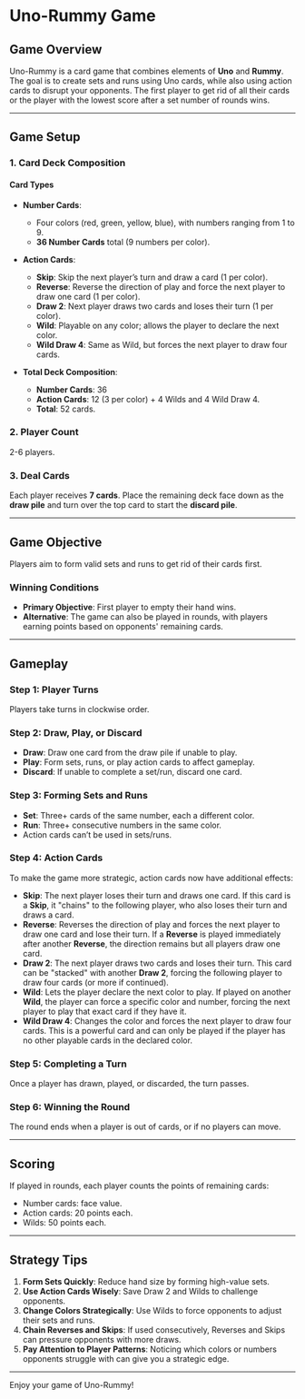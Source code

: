# Uno-Rummy Game

## Game Overview
Uno-Rummy is a card game that combines elements of **Uno** and **Rummy**. The goal is to create sets and runs using Uno cards, while also using action cards to disrupt your opponents. The first player to get rid of all their cards or the player with the lowest score after a set number of rounds wins.

---

## Game Setup

### 1. Card Deck Composition

#### Card Types
- **Number Cards**:
  - Four colors (red, green, yellow, blue), with numbers ranging from 1 to 9.
  - **36 Number Cards** total (9 numbers per color).

- **Action Cards**:
  - **Skip**: Skip the next player’s turn and draw a card (1 per color).
  - **Reverse**: Reverse the direction of play and force the next player to draw one card (1 per color).
  - **Draw 2**: Next player draws two cards and loses their turn (1 per color).
  - **Wild**: Playable on any color; allows the player to declare the next color.
  - **Wild Draw 4**: Same as Wild, but forces the next player to draw four cards.

- **Total Deck Composition**:
  - **Number Cards**: 36
  - **Action Cards**: 12 (3 per color) + 4 Wilds and 4 Wild Draw 4.
  - **Total**: 52 cards.

### 2. Player Count
2-6 players.

### 3. Deal Cards
Each player receives **7 cards**. Place the remaining deck face down as the **draw pile** and turn over the top card to start the **discard pile**.

---

## Game Objective
Players aim to form valid sets and runs to get rid of their cards first.

### Winning Conditions
- **Primary Objective**: First player to empty their hand wins.
- **Alternative**: The game can also be played in rounds, with players earning points based on opponents' remaining cards.

---

## Gameplay

### Step 1: Player Turns
Players take turns in clockwise order.

### Step 2: Draw, Play, or Discard
- **Draw**: Draw one card from the draw pile if unable to play.
- **Play**: Form sets, runs, or play action cards to affect gameplay.
- **Discard**: If unable to complete a set/run, discard one card.

### Step 3: Forming Sets and Runs
- **Set**: Three+ cards of the same number, each a different color.
- **Run**: Three+ consecutive numbers in the same color.
- Action cards can’t be used in sets/runs.

### Step 4: Action Cards
To make the game more strategic, action cards now have additional effects:

- **Skip**: The next player loses their turn and draws one card. If this card is a **Skip**, it "chains" to the following player, who also loses their turn and draws a card.
- **Reverse**: Reverses the direction of play and forces the next player to draw one card and lose their turn. If a **Reverse** is played immediately after another **Reverse**, the direction remains but all players draw one card.
- **Draw 2**: The next player draws two cards and loses their turn. This card can be "stacked" with another **Draw 2**, forcing the following player to draw four cards (or more if continued).
- **Wild**: Lets the player declare the next color to play. If played on another **Wild**, the player can force a specific color and number, forcing the next player to play that exact card if they have it.
- **Wild Draw 4**: Changes the color and forces the next player to draw four cards. This is a powerful card and can only be played if the player has no other playable cards in the declared color. 

### Step 5: Completing a Turn
Once a player has drawn, played, or discarded, the turn passes.

### Step 6: Winning the Round
The round ends when a player is out of cards, or if no players can move.

---

## Scoring
If played in rounds, each player counts the points of remaining cards:
- Number cards: face value.
- Action cards: 20 points each.
- Wilds: 50 points each.

---

## Strategy Tips
1. **Form Sets Quickly**: Reduce hand size by forming high-value sets.
2. **Use Action Cards Wisely**: Save Draw 2 and Wilds to challenge opponents.
3. **Change Colors Strategically**: Use Wilds to force opponents to adjust their sets and runs.
4. **Chain Reverses and Skips**: If used consecutively, Reverses and Skips can pressure opponents with more draws.
5. **Pay Attention to Player Patterns**: Noticing which colors or numbers opponents struggle with can give you a strategic edge.

---

Enjoy your game of Uno-Rummy!
